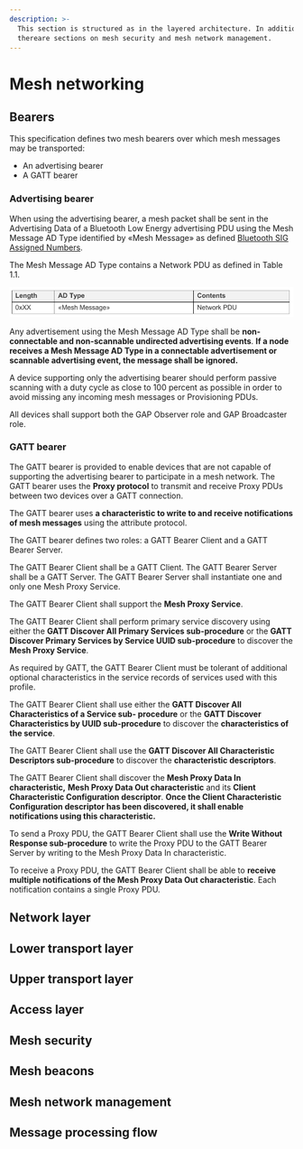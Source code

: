 ```yaml
---
description: >-
  This section is structured as in the layered architecture. In addition,
  thereare sections on mesh security and mesh network management.
---
```


# Mesh networking

## Bearers

This specification defines two mesh bearers over which mesh messages may be transported:

* An advertising bearer 
* A GATT bearer

### Advertising bearer

When using the advertising bearer, a mesh packet shall be sent in the Advertising Data of a Bluetooth Low Energy advertising PDU using the Mesh Message AD Type identified by «Mesh Message» as defined [Bluetooth SIG Assigned Numbers](http://www.bluetooth.com/specifications/assigned-numbers).

The Mesh Message AD Type contains a Network PDU as defined in Table 1.1.

![Table 1.1: Mesh Message AD Type](../.gitbook/assets/mesh_message_ad_type.png)

Any advertisement using the Mesh Message AD Type shall be **non-connectable and non-scannable undirected advertising events**. **If a node receives a Mesh Message AD Type in a connectable advertisement or scannable advertising event, the message shall be ignored.**

A device supporting only the advertising bearer should perform passive scanning with a duty cycle as close to 100 percent as possible in order to avoid missing any incoming mesh messages or Provisioning PDUs. 

All devices shall support both the GAP Observer role and GAP Broadcaster role.

### GATT bearer

The GATT bearer is provided to enable devices that are not capable of supporting the advertising bearer to participate in a mesh network. The GATT bearer uses the **Proxy protocol** to transmit and receive Proxy PDUs between two devices over a GATT connection.

The GATT bearer uses **a characteristic to write to and receive notifications of mesh messages** using the attribute protocol. 

The GATT bearer defines two roles: a GATT Bearer Client and a GATT Bearer Server. 

The GATT Bearer Client shall be a GATT Client. The GATT Bearer Server shall be a GATT Server. The GATT Bearer Server shall instantiate one and only one Mesh Proxy Service.

The GATT Bearer Client shall support the **Mesh Proxy Service**.

The GATT Bearer Client shall perform primary service discovery using either the **GATT Discover All Primary Services sub-procedure** or the **GATT Discover Primary Services by Service UUID sub-procedure** to discover the **Mesh Proxy Service**.

As required by GATT, the GATT Bearer Client must be tolerant of additional optional characteristics in the service records of services used with this profile.

The GATT Bearer Client shall use either the **GATT Discover All Characteristics of a Service sub- procedure** or the **GATT Discover Characteristics by UUID sub-procedure** to discover the **characteristics of the service**.

The GATT Bearer Client shall use the **GATT Discover All Characteristic Descriptors sub-procedure** to discover the **characteristic descriptors**. 

The GATT Bearer Client shall discover the **Mesh Proxy Data In characteristic,** **Mesh Proxy Data Out characteristic** and its **Client Characteristic Configuration descriptor**. **Once the Client Characteristic Configuration descriptor has been discovered, it shall enable notifications using this characteristic.** 

To send a Proxy PDU, the GATT Bearer Client shall use the **Write Without Response sub-procedure** to write the Proxy PDU to the GATT Bearer Server by writing to the Mesh Proxy Data In characteristic. 

To receive a Proxy PDU, the GATT Bearer Client shall be able to **receive multiple notifications of the Mesh Proxy Data Out characteristic**. Each notification contains a single Proxy PDU.

## Network layer

## Lower transport layer

## Upper transport layer

## Access layer

## Mesh security

## Mesh beacons

## Mesh network management

## Message processing flow

